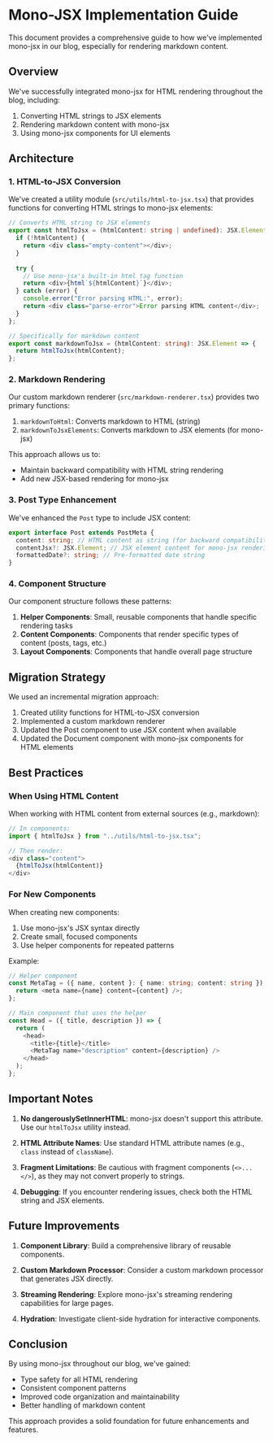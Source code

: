 # Mono-JSX Implementation Guide

This document provides a comprehensive guide to how we've implemented mono-jsx in our blog, especially for rendering markdown content.

## Overview

We've successfully integrated mono-jsx for HTML rendering throughout the blog, including:

1. Converting HTML strings to JSX elements
2. Rendering markdown content with mono-jsx
3. Using mono-jsx components for UI elements

## Architecture

### 1. HTML-to-JSX Conversion

We've created a utility module (`src/utils/html-to-jsx.tsx`) that provides functions for converting HTML strings to mono-jsx elements:

```typescript
// Converts HTML string to JSX elements
export const htmlToJsx = (htmlContent: string | undefined): JSX.Element => {
  if (!htmlContent) {
    return <div class="empty-content"></div>;
  }
  
  try {
    // Use mono-jsx's built-in html tag function
    return <div>{html`${htmlContent}`}</div>;
  } catch (error) {
    console.error("Error parsing HTML:", error);
    return <div class="parse-error">Error parsing HTML content</div>;
  }
};

// Specifically for markdown content
export const markdownToJsx = (htmlContent: string): JSX.Element => {
  return htmlToJsx(htmlContent);
};
```

### 2. Markdown Rendering

Our custom markdown renderer (`src/markdown-renderer.tsx`) provides two primary functions:

1. `markdownToHtml`: Converts markdown to HTML (string)
2. `markdownToJsxElements`: Converts markdown to JSX elements (for mono-jsx)

This approach allows us to:
- Maintain backward compatibility with HTML string rendering
- Add new JSX-based rendering for mono-jsx

### 3. Post Type Enhancement

We've enhanced the `Post` type to include JSX content:

```typescript
export interface Post extends PostMeta {
  content: string; // HTML content as string (for backward compatibility)
  contentJsx?: JSX.Element; // JSX element content for mono-jsx rendering
  formattedDate?: string; // Pre-formatted date string
}
```

### 4. Component Structure

Our component structure follows these patterns:

1. **Helper Components**: Small, reusable components that handle specific rendering tasks
2. **Content Components**: Components that render specific types of content (posts, tags, etc.)
3. **Layout Components**: Components that handle overall page structure

## Migration Strategy

We used an incremental migration approach:

1. Created utility functions for HTML-to-JSX conversion
2. Implemented a custom markdown renderer
3. Updated the Post component to use JSX content when available
4. Updated the Document component with mono-jsx components for HTML elements

## Best Practices

### When Using HTML Content

When working with HTML content from external sources (e.g., markdown):

```typescript
// In components:
import { htmlToJsx } from "../utils/html-to-jsx.tsx";

// Then render:
<div class="content">
  {htmlToJsx(htmlContent)}
</div>
```

### For New Components

When creating new components:

1. Use mono-jsx's JSX syntax directly
2. Create small, focused components
3. Use helper components for repeated patterns

Example:

```typescript
// Helper component
const MetaTag = ({ name, content }: { name: string; content: string }) => {
  return <meta name={name} content={content} />;
};

// Main component that uses the helper
const Head = ({ title, description }) => {
  return (
    <head>
      <title>{title}</title>
      <MetaTag name="description" content={description} />
    </head>
  );
};
```

## Important Notes

1. **No dangerouslySetInnerHTML**: mono-jsx doesn't support this attribute. Use our `htmlToJsx` utility instead.

2. **HTML Attribute Names**: Use standard HTML attribute names (e.g., `class` instead of `className`).

3. **Fragment Limitations**: Be cautious with fragment components (`<>...</>`), as they may not convert properly to strings.

4. **Debugging**: If you encounter rendering issues, check both the HTML string and JSX elements.

## Future Improvements

1. **Component Library**: Build a comprehensive library of reusable components.

2. **Custom Markdown Processor**: Consider a custom markdown processor that generates JSX directly.

3. **Streaming Rendering**: Explore mono-jsx's streaming rendering capabilities for large pages.

4. **Hydration**: Investigate client-side hydration for interactive components.

## Conclusion

By using mono-jsx throughout our blog, we've gained:

- Type safety for all HTML rendering
- Consistent component patterns
- Improved code organization and maintainability
- Better handling of markdown content

This approach provides a solid foundation for future enhancements and features.